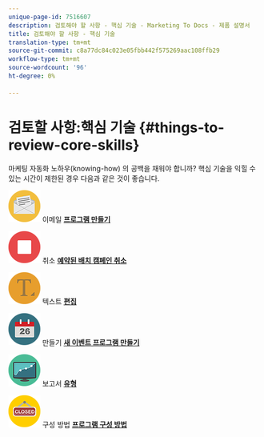 ```yaml
---
unique-page-id: 7516607
description: 검토해야 할 사항 - 핵심 기술 - Marketing To Docs - 제품 설명서
title: 검토해야 할 사항 - 핵심 기술
translation-type: tm+mt
source-git-commit: c8a77dc84c023e05fbb442f575269aac108ffb29
workflow-type: tm+mt
source-wordcount: '96'
ht-degree: 0%

---
```



# 검토할 사항:핵심 기술 {#things-to-review-core-skills}

마케팅 자동화 노하우(knowing-how) 의 공백을 채워야 합니까? 핵심 기술을 익힐 수 있는 시간이 제한된 경우 다음과 같은 것이 좋습니다.

![이메일 프로그램 만들기](assets/office-28.png) 이메일 **[프로그램 만들기](/help/marketo/product-docs/email-marketing/email-programs/creating-an-email-program/create-an-email-program.md)**

![예약된 배치 캠페인](assets/multimedia-27.png) 취소 **[예약된 배치 캠페인 취소](/help/marketo/product-docs/core-marketo-concepts/smart-campaigns/using-smart-campaigns/cancel-a-scheduled-batch-campaign-run.md)**

![이메일의 이메일](assets/graphic-design-tools-34.png) 텍스트 **[편집](/help/marketo/product-docs/email-marketing/general/email-editor-2/edit-elements-in-an-email.md)**

![새 이벤트 프로그램](assets/seo-57.png) 만들기 **[새 이벤트 프로그램 만들기](/help/marketo/product-docs/demand-generation/events/understanding-events/create-a-new-event-program.md)**

![보고서 유형](assets/seo-04.png) 보고서 **[유형](/help/marketo/product-docs/reporting/basic-reporting/report-types/report-type-overview.md)**

![프로그램](assets/shopping-09.png) 구성 방법 **[프로그램 구성 방법](/help/marketo/product-docs/core-marketo-concepts/programs/working-with-programs/best-practice-how-to-organize-your-programs.md)**
